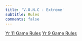 ```yaml
---
title: 'V.O.N.C - Extreme'
subtitle: Rules
comments: false
---
```


[Yr 11 Game Rules](/gamerules/year11)
[Yr 9 Game Rules](/gamerules/year9)